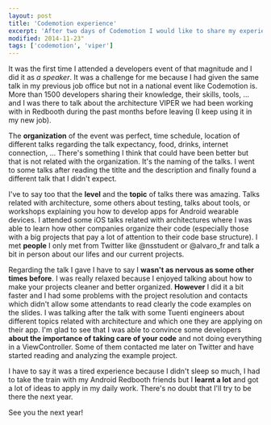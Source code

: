 ```yaml
---
layout: post
title: 'Codemotion experience'
excerpt: 'After two days of Codemotion I would like to share my experience in my first time in a developers event like that one'
modified: 2014-11-23"
tags: ['codemotion', 'viper']
---
```


It was the first time I attended a developers event of that magnitude and I did it as _a speaker_. It was a challenge for me because I had given the same talk in my previous job office but not in a national event like Codemotion is. More than 1500 developers sharing their knowledge, their skills, tools, ... and I was there to talk about the architecture VIPER we had been working with in Redbooth during the past months before leaving (I keep using it in my new job).

The **organization** of the event was perfect, time schedule, location of different talks regarding the talk expectancy, food, drinks, internet connection, ... There's something I think that could have been better but that is not related with the organization. It's the naming of the talks. I went to some talks after reading the titlte and the description and finally found a different talk that I didn't expect.

I've to say too that the **level** and the **topic** of talks there was amazing. Talks related with architecture, some others about testing, talks about tools, or workshops explaining you how to develop apps for Android wearable devices. I attended some iOS talks related with architectures where I was able to learn how other companies organize their code (especially those with a big projects that pay a lot of attention to their code base structure). I met **people** I only met from Twitter like @nsstudent or @alvaro_fr and talk a bit in person about our lifes and our current projects.

Regarding the talk I gave I have to say I **wasn't as nervous as some other times before**. I was really relaxed because I enjoyed talking about how to make your projects cleaner and better organized. **However** I did it a bit faster and I had some problems with the project resolution and contacts which didn't allow some attendants to read clearly the code examples on the slides. I was talking after the talk with some Tuenti engineers about different topics related with architecture and which one they are applying on their app. I'm glad to see that I was able to convince some developers **about the importance of taking care of your code** and not doing everything in a ViewController. Some of them contacted me later on Twitter and have started reading and analyzing the example project.

I have to say it was a tired experience because I didn't sleep so much, I had to take the train with my Android Redbooth friends but I **learnt a lot** and got a lot of ideas to apply in my daily work. There's no doubt that I'll try to be there the next year.

See you the next year!
